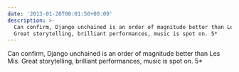 ```yaml
---
date: '2013-01-20T00:01:50+00:00'
description: >-
  Can confirm, Django unchained is an order of magnitude better than Les Mis.
  Great storytelling, brilliant performances, music is spot on. 5*
---
```

Can confirm, Django unchained is an order of magnitude better than Les Mis. Great storytelling, brilliant performances, music is spot on. 5*
